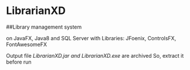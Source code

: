 # LibrarianXD
##Library management system

on JavaFX, Java8 and SQL Server
with Libraries: JFoenix, ControlsFX, FontAwesomeFX 

Output file *LibrarianXD.jar and LibrarianXD.exe* are archived So, extract it before run
